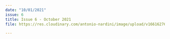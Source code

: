 ```yaml
---
date: "10/01/2021"
issue: 6
title: Issue 6 - October 2021
file: https://res.cloudinary.com/antonio-nardini/image/upload/v1661627652/Upton%20Times/Issue_6_Upton_Times_October_2021_v1_A4_web_rf1brc.pdf

---
```

